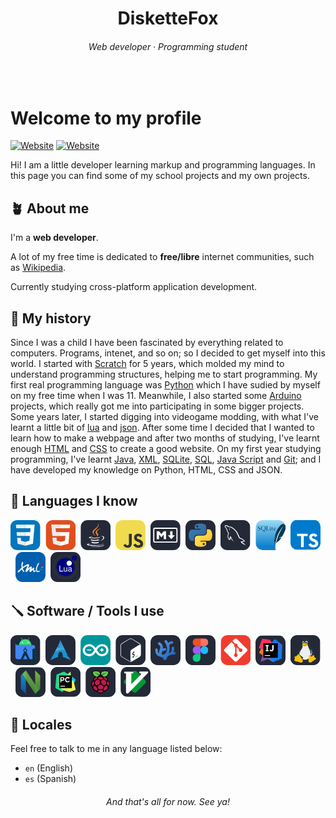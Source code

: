 <div align="center">

# DisketteFox

###### Web developer · Programming student
</div>
<br>

# Welcome to my profile

[![Website](https://img.shields.io/badge/-Wikipedia-white?style=flat&logo=Wikipedia&logoColor=black)](https://es.wikipedia.org/wiki/Usuario:DisketteFox)
[![Website](https://img.shields.io/badge/-Codeberg-10161d?style=flat&logo=Codeberg&logoColor=white)](https://codeberg.org/DisketteFox)

Hi! I am a little developer learning markup and programming languages.
In this page you can find some of my school projects and my own projects.

## 🪴 About me

I'm a **web developer**.

A lot of my free time is dedicated to **free/libre** internet communities, such as [Wikipedia](https://wikipedia.org).

Currently studying cross-platform application development.

## 📒 My history

Since I was a child I have been fascinated by everything related to computers. Programs, intenet, and so on; so I decided to get myself into this world.
I started with [Scratch](https://scratch.mit.edu/) for 5 years, which molded my mind to understand programming structures, helping me to start programming.
My first real programming language was [Python](https://en.wikipedia.org/wiki/Python_(programming_language)) which I have sudied by myself on my free time when I was 11. Meanwhile, I also started some [Arduino](https://en.wikipedia.org/wiki/Arduino) projects, which really got me into participating in some bigger projects.
Some years later, I started digging into videogame modding, with what I've learnt a little bit of [lua](https://en.wikipedia.org/wiki/lua) and [json](https://en.wikipedia.org/wiki/json).
After some time I decided that I wanted to learn how to make a webpage and after two months of studying, I've learnt enough [HTML](https://en.wikipedia.org/wiki/html) and [CSS](https://en.wikipedia.org/wiki/css) to create a good website.
On my first year studying programming, I've learnt [Java](https://en.wikipedia.org/wiki/Java_(programming_language)), [XML](), [SQLite](), [SQL](), [Java Script]() and [Git](); and I have developed my knowledge on Python, HTML, CSS and JSON.

## 📜 Languages I know

<img src="icons/css.png" height="48px"><img src="icons/html.png" height="48px" style="margin-left: 8px;"><img src="icons/java.png" height="48px" style="margin-left: 8px;"><img src="icons/js.png" height="48px" style="margin-left: 8px;"><img src="icons/markdown.png" height="48px" style="margin-left: 8px;"><img src="icons/python.png" height="48px" style="margin-left: 8px;"><img src="icons/sql.png" height="48px" style="margin-left: 8px;"><img src="icons/sqlite.png" height="48px" style="margin-left: 8px;"><img src="icons/ts.png" height="48px" style="margin-left: 8px;"><img src="icons/xml.png" height="48px" style="margin-left: 8px;"><img src="icons/lua.png" height="48px" style="margin-left: 8px;">

## 🪛 Software / Tools I use

<img src="icons/android-studio.png" height="48px"><img src="icons/arch.png" height="48px" style="margin-left: 8px;"><img src="icons/arduino.png" height="48px" style="margin-left: 8px;"><img src="icons/bash.png" height="48px" style="margin-left: 8px;"><img src="icons/codium.png" height="48px" style="margin-left: 8px;"><img src="icons/figma.png" height="48px" style="margin-left: 8px;"><img src="icons/git.png" height="48px" style="margin-left: 8px;"><img src="icons/intellij.png" height="48px" style="margin-left: 8px;"><img src="icons/linux.png" height="48px" style="margin-left: 8px;"><img src="icons/neovim.png" height="48px" style="margin-left: 8px;"><img src="icons/pycharm.png" height="48px" style="margin-left: 8px;"><img src="icons/raspberry.png" height="48px" style="margin-left: 8px;"><img src="icons/vim.png" height="48px" style="margin-left: 8px;">

## 💬 Locales

Feel free to talk to me in any language listed below:

- `en` (English)
- `es` (Spanish)

<div align="center">

###### And that's all for now. See ya! <small></small>
</div>